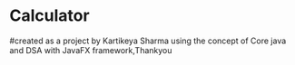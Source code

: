 # Calculator
#created as a project by Kartikeya Sharma using the concept of Core java and DSA with JavaFX framework,Thankyou
